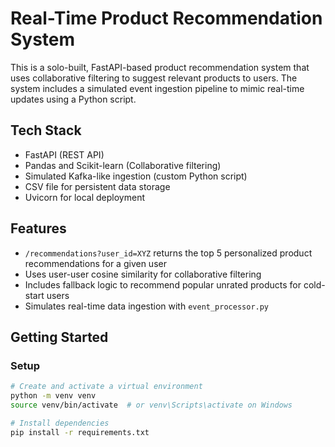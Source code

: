 # Real-Time Product Recommendation System

This is a solo-built, FastAPI-based product recommendation system that uses collaborative filtering to suggest relevant products to users. The system includes a simulated event ingestion pipeline to mimic real-time updates using a Python script.

## Tech Stack

- FastAPI (REST API)
- Pandas and Scikit-learn (Collaborative filtering)
- Simulated Kafka-like ingestion (custom Python script)
- CSV file for persistent data storage
- Uvicorn for local deployment

## Features

- `/recommendations?user_id=XYZ` returns the top 5 personalized product recommendations for a given user
- Uses user-user cosine similarity for collaborative filtering
- Includes fallback logic to recommend popular unrated products for cold-start users
- Simulates real-time data ingestion with `event_processor.py`

## Getting Started

### Setup

```bash
# Create and activate a virtual environment
python -m venv venv
source venv/bin/activate  # or venv\Scripts\activate on Windows

# Install dependencies
pip install -r requirements.txt
